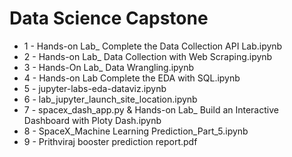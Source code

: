 # Data Science Capstone

* 1 - Hands-on Lab_ Complete the Data Collection API Lab.ipynb
* 2 - Hands-on Lab_ Data Collection with Web Scraping.ipynb
* 3 - Hands-On Lab_ Data Wrangling.ipynb
* 4 - Hands-on Lab Complete the EDA with SQL.ipynb
* 5 - jupyter-labs-eda-dataviz.ipynb
* 6 - lab_jupyter_launch_site_location.ipynb
* 7 - spacex_dash_app.py & Hands-on Lab_ Build an Interactive Dashboard with Ploty Dash.ipynb
* 8 - SpaceX_Machine Learning Prediction_Part_5.ipynb
* 9 - Prithviraj booster prediction report.pdf
